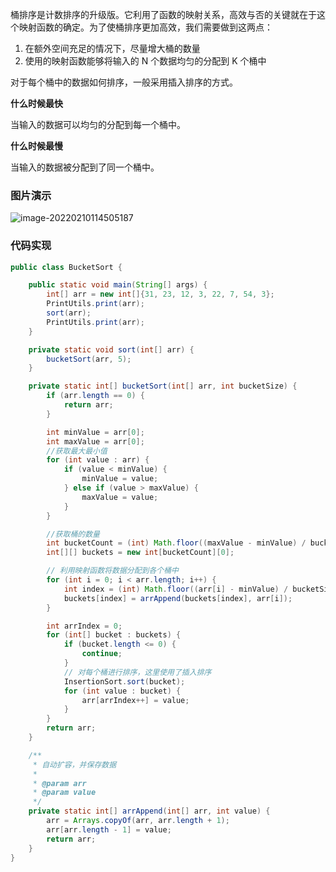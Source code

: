 桶排序是计数排序的升级版。它利用了函数的映射关系，高效与否的关键就在于这个映射函数的确定。为了使桶排序更加高效，我们需要做到这两点：

1. 在额外空间充足的情况下，尽量增大桶的数量
2. 使用的映射函数能够将输入的 N 个数据均匀的分配到 K 个桶中

对于每个桶中的数据如何排序，一般采用插入排序的方式。

**什么时候最快**

当输入的数据可以均匀的分配到每一个桶中。

**什么时候最慢**

当输入的数据被分配到了同一个桶中。

### 图片演示

![image-20220210114505187](https://images-1258301517.cos.ap-nanjing.myqcloud.com/images/202202101145225.png)

### 代码实现

```java
public class BucketSort {

    public static void main(String[] args) {
        int[] arr = new int[]{31, 23, 12, 3, 22, 7, 54, 3};
        PrintUtils.print(arr);
        sort(arr);
        PrintUtils.print(arr);
    }

    private static void sort(int[] arr) {
        bucketSort(arr, 5);
    }

    private static int[] bucketSort(int[] arr, int bucketSize) {
        if (arr.length == 0) {
            return arr;
        }

        int minValue = arr[0];
        int maxValue = arr[0];
        //获取最大最小值
        for (int value : arr) {
            if (value < minValue) {
                minValue = value;
            } else if (value > maxValue) {
                maxValue = value;
            }
        }

        //获取桶的数量
        int bucketCount = (int) Math.floor((maxValue - minValue) / bucketSize) + 1;
        int[][] buckets = new int[bucketCount][0];

        // 利用映射函数将数据分配到各个桶中
        for (int i = 0; i < arr.length; i++) {
            int index = (int) Math.floor((arr[i] - minValue) / bucketSize);
            buckets[index] = arrAppend(buckets[index], arr[i]);
        }

        int arrIndex = 0;
        for (int[] bucket : buckets) {
            if (bucket.length <= 0) {
                continue;
            }
            // 对每个桶进行排序，这里使用了插入排序
            InsertionSort.sort(bucket);
            for (int value : bucket) {
                arr[arrIndex++] = value;
            }
        }
        return arr;
    }

    /**
     * 自动扩容，并保存数据
     *
     * @param arr
     * @param value
     */
    private static int[] arrAppend(int[] arr, int value) {
        arr = Arrays.copyOf(arr, arr.length + 1);
        arr[arr.length - 1] = value;
        return arr;
    }
}
```